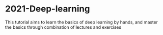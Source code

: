 # 2021-Deep-learning
This tutorial aims to learn the basics of deep learning by hands, and master the basics through combination of lectures and exercises
